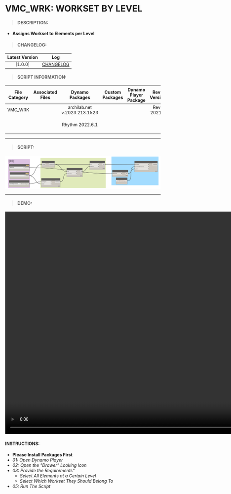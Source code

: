 # VMC_WRK: WORKSET BY LEVEL

> #### DESCRIPTION: 
- **Assigns Workset to Elements per Level**

> #### CHANGELOG:

| Latest Version | Log |
| :-------: | :----: | 
|[1.0.0] | [CHANGELOG](/_scripts/_project/263_VMC/WORKSETS/changelog/VMC_WRK_WorksetByLevel.md) |

> #### SCRIPT INFORMATION: 

| File Category| Associated Files | Dynamo Packages | Custom Packages | Dynamo Player Package | Revit Version | Author | Reviewed By | File Name & Location |
| :-------: | :----: | :---: | :---: | :---: | :---: | :---: | :--: | :--:
| VMC_WRK|  | archilab.net v.2023.213.1523 | | | Revit 2021.1 | Bino Tuliao |  | VMC_WRK_WorksetByLevel |
| | | Rhythm 2022.6.1 | | | | | | (https://bimcapcom.sharepoint.com/:f:/s/BCP-Main/EnqgBAMksfJEkmp3aisl7s8BxkLOCUpQgiqN6O7GUrwBsA?e=GR5LIy)

----------------------------------------------------------------
> #### SCRIPT: 
<img src="/_scripts/_project/263_VMC/WORKSETS/images/VMC_WRK_WorksetByLevelpng.png">


------------------------------------------------------------------------------

> #### DEMO: 
<video width="1280" height="720" controls>
 <source src="/_scripts/_project/263_VMC/WORKSETS/demo/VMC_WRK_WorksetByLevel.mp4" type="video/mp4">
</video>

#### INSTRUCTIONS: 
- **Please Install Packages First**
- *01: Open Dynamo Player*
- *02: Open the "Drawer" Looking Icon*
- *03: Provide the Requirements"*
    - *Select All Elements at a Certain Level*
    - *Select Which Workset They Should Belong To*
- *05: Run The Script*